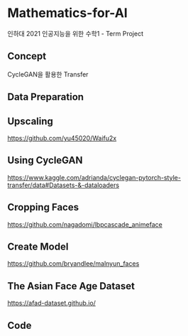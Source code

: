 # Mathematics-for-AI
인하대 2021 인공지능을 위한 수학1 - Term Project

## Concept
CycleGAN을 활용한  Transfer

## Data Preparation

## Upscaling
https://github.com/yu45020/Waifu2x 

## Using CycleGAN
https://www.kaggle.com/adrianda/cyclegan-pytorch-style-transfer/data#Datasets-&-dataloaders 

## Cropping Faces
https://github.com/nagadomi/lbpcascade_animeface
  
## Create Model
https://github.com/bryandlee/malnyun_faces

## The Asian Face Age Dataset
https://afad-dataset.github.io/

## Code 
